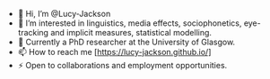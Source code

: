 - 👋 Hi, I’m @Lucy-Jackson
- 👀 I’m interested in linguistics, media effects, sociophonetics, eye-tracking and implicit measures, statistical modelling.
- 🌱 Currently a PhD researcher at the University of Glasgow.
- 📫 How to reach me [https://lucy-jackson.github.io/]
- ⚡ Open to collaborations and employment opportunities.


